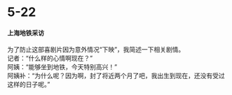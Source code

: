 # 5-22

#### &#x20;上海地铁采访

为了防止这部喜剧片因为意外情况“下映”，我简述一下相关剧情。\
记者：“什么样的心情啊现在？”\
阿姨：“能够坐到地铁，今天特别高兴！”\
阿姨补：“为什么呢？因为啊，封了将近两个月了吧，我出生到现在，还没有受过这样的日子呢。”
